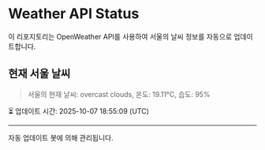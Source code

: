 
# Weather API Status

이 리포지토리는 OpenWeather API를 사용하여 서울의 날씨 정보를 자동으로 업데이트합니다.

## 현재 서울 날씨
> 서울의 현재 날씨: overcast clouds, 온도: 19.11°C, 습도: 95%

⏳ 업데이트 시간: 2025-10-07 18:55:09 (UTC)

---
자동 업데이트 봇에 의해 관리됩니다.

